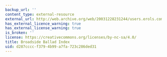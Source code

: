```yaml
---
backup_url: ''
content_type: external-resource
external_url: http://web.archive.org/web/20031228231244/users.erols.com/olsonw/BRDNDRD.HTM
has_external_licence_warning: true
has_external_license_warning: true
is_broken: ''
license: https://creativecommons.org/licenses/by-nc-sa/4.0/
title: Broadside Ballad Index
uid: d287cccc-f379-4b99-a7fa-723c286ded31
---
```

